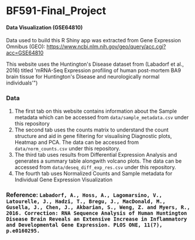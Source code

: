 # BF591-Final_Project

#### Data Visualization (GSE64810)

Data used to build this R Shiny app was extracted from Gene Expression Omnibus (GEO): https://www.ncbi.nlm.nih.gov/geo/query/acc.cgi?acc=GSE64810

This website uses the Huntington's Disease dataset from (Labadorf et al., 2016) titled 'mRNA-Seq Expression profiling of human post-mortem BA9 brain tissue for Huntington's Disease and neurologically normal individuals'")

### Data

1. The first tab on this website contains information about the Sample metadata which can be accessed from `data/sample_metadata.csv` under this repository
2. The second tab uses the counts matrix to understand the count structure and aid in gene filtering for visualising Diagnostic plots, Heatmap and PCA. The data can be accessed from `data/norm_counts.csv` under this repository.
3. The third tab uses results from Differential Expression Analysis and generates a summary table alongwith volcano plots. The data can be accessed from `data/deseq_diff_exp_res.csv` under this repository.
4. The fourth tab uses Normalized Counts and Sample metadata for Individual Gene Expression Visualization

### Reference: `Labadorf, A., Hoss, A., Lagomarsino, V., Latourelle, J., Hadzi, T., Bregu, J., MacDonald, M., Gusella, J., Chen, J., Akbarian, S., Weng, Z. and Myers, R., 2016. Correction: RNA Sequence Analysis of Human Huntington Disease Brain Reveals an Extensive Increase in Inflammatory and Developmental Gene Expression. PLOS ONE, 11(7), p.e0160295.`
